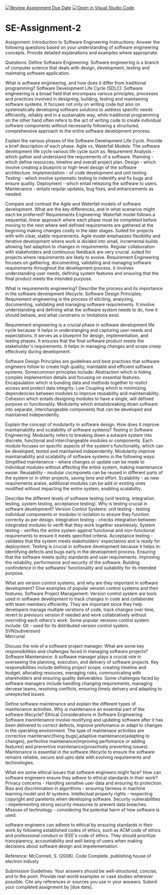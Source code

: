 [![Review Assignment Due Date](https://classroom.github.com/assets/deadline-readme-button-24ddc0f5d75046c5622901739e7c5dd533143b0c8e959d652212380cedb1ea36.svg)](https://classroom.github.com/a/-ucQIGTc)
[![Open in Visual Studio Code](https://classroom.github.com/assets/open-in-vscode-718a45dd9cf7e7f842a935f5ebbe5719a5e09af4491e668f4dbf3b35d5cca122.svg)](https://classroom.github.com/online_ide?assignment_repo_id=15253536&assignment_repo_type=AssignmentRepo)
# SE-Assignment-2
Assignment: Introduction to Software Engineering
Instructions:
Answer the following questions based on your understanding of software engineering concepts. Provide detailed explanations and examples where appropriate.

Questions:
Define Software Engineering:
Software engineering is a branch of computer science that deals with design, development, testing and maintaing software application.

What is software engineering, and how does it differ from traditional programming?
Software Development Life Cycle (SDLC):
Software engineering is a broad field that encompass various principles, processes and practices involved in designing, building, testing and maintaining software systems.
It focuses not only on writing code but also on systematically developing software solutions to address specific needs efficiently, reliably and in a sustainable way, while traditional programming on the other hand often refers to the act of writing code to create individual software components without necessarily following a structured, comprehensive approach to the entire software development process. 

Explain the various phases of the Software Development Life Cycle. Provide a brief description of each phase.
Agile vs. Waterfall Models:
The software development life cycle various life cycle such as:
Requrement Analysis - which gather and understand the requrements of a software.
Planning - which define resources, timeline and overall project plan.
Design - which involve creating a blueprint or high-level design of the software architecture.
Implementation - of code development and unit testing.
Testing - which involve systematic testing to indentify and fix bugs and ensure quality.
Deployment - which entail releasing the sotfware to users.
Maintenance - entails reqular updates, bug fixes, and enhancements as needed.


Compare and contrast the Agile and Waterfall models of software development. What are the key differences, and in what scenarios might each be preferred?
Requirements Engineering:
Waterfall model follows a sequential, linear approach where each phase must be completed before moving to the next where well defined requirements are gathered at the beginning making changes costly in the later stages. Suited for projects with with clear, stable requirements.
Agile model emphasizes flexibility and iterative development where work is divided into small, incremental builds allowing fast adaption to changes in requirements. Regular collaboration with stakeholders and continuous feedback are very crucial. suited for projects where requirements are likely to evolve.
Requirement Engineering focuses on gathering, documenting, validating and managing software requirements throughout the development process. it involves understanding user needs, defining system features and ensuring that the final product meets the intended purpose. 


What is requirements engineering? Describe the process and its importance in the software development lifecycle.
Software Design Principles:
Requirement engineering is the process of eliciting, analyzing, documenting, validating and managing software requirements. It involve understanding and defining what the software system needs to do, how it should behave, and what constrains or limitations exist.

Requirement engineering is a crucial phase in software development life cycle because:
It helps in understanging and capturing user needs and expectations.
It serves as a blueprint for design, implementation, and testing phases.
It ensures that the final software product meets the stakeholder's requirements.
It helps in managing changes and scope creep effectively during development. 

Software Design Principles are guidelines and best practices that software engineers follow to create high quality, maintable and efficient software systems. Somecommon principles include:
Abstraction which is hiding complex implemention details and focusing on essential features. 
Encapsulation which is bunding data and methods together to restict access and protect data integrity.
Low Coupling which is minimizing dependencies between modules to improve reusability and maintainability.
Cohesion which entails designing modules to have a single, will defined purpose or functionality.
Modularity which entailsbreaking down software into separate, interchangeable components that can be developed and maintained independently.

Explain the concept of modularity in software design. How does it improve maintainability and scalability of software systems?
Testing in Software Engineering:
Modularity refers to breaking down a sotware system into discrete, functional and interchangeable modules or components. Each module focuses on specific aspects of the system's functionality, which can be developed, tested and maintained independently. 
Modularity improve maintainability and scalability of software systems in the following ways: 
Simplified maintenance - where changes or update can be made to individual modules without affecting the entire system, making maintenance easier.
Reusability - modular cocmponets can be reused in different parts of the system or in other projects, saving time and effort.
Scalability - as new requirements araise, additional modules can be add or exsting ones modified without impacting the entire system, enabling scalability.  

Describe the different levels of software testing (unit testing, integration testing, system testing, acceptance testing). Why is testing crucial in software development?
Version Control Systems:
unit testing - testing individual components or modules in isolation to ensure they function correctly as per design. 
integiration testing - checks integration between integirated modules to verift that they work together seamlessly.
System testing - verifies the entire system against functional and non-functional requirements to ensure it meets specified criteria.
Acceptance testing - validates that the system meets stakeholders' expectaions and is ready for deployment.
Testing is crucial in software development because it helps in: 
Identifying defects and bugs early in the development process.
Ensuring that the software meets qulity standards and user requirements. 
Improving the reliability, performance and security of the software. 
Building confindence in the softwares' functionality and suitability for its intended purpose.

What are version control systems, and why are they important in software development? Give examples of popular version control systems and their features.
Software Project Management:
Version control system are tools used in software development to track changes in code and collaborate with team members efficiently. They are important since they help developers manage multiple verstions of code, track changes over time, revert to previours version if needed and work collabratively without overriding each others's work. 
Some popular versions control system include:
Git - used for its distributed version control system.
SVN(subversion)  
Mercurial

Discuss the role of a software project manager. What are some key responsibilities and challenges faced in managing software projects?
Software Maintenance:
A software manager plays a crucial role in overseeing the planning, execution, and delivery of software projects. Key responsibilities include defining project scope, creating timeline and budget, allocating resouces, managing risks, communicating with shareholders and ensuring quality deliverables. Some challenges faced by software managers include handling changing requirements, managing dervese teams, resolving conflicts, ensuring timely delivery and adapting to unexpected issues.

Define software maintenance and explain the different types of maintenance activities. Why is maintenance an essential part of the software lifecycle?
Ethical Considerations in Software Engineering:
Software manintenance involve modifying and updating software after it has been delivered to correct defects, improve prefomance or adapt to changes in the operating environment. The type of maintenace activities are corrective maintenanc(fixing bugs),adaptive maintenance(adapting to changes), perfective maintenance(improving perfomance or adding features) and preventive maintenance(proactively preventing issues). Maintenance is essential in the software lifecycle to ensure the software remains reliable, secure and upto date with evolving requirements and techinologies.

What are some ethical issues that software engineers might face? How can software engineers ensure they adhere to ethical standards in their work?
Privacy concerns - Handling sensitive user data and ensuring its protection.
Bias and discrimination in algorithms - ensuring fairness in machine learning model and AI systems.
Intellectual property rights - respecting copyright and paretents when developing software.
Security vulnerabilities - impelementing strong security measures to prevent data breaches.
Missuse of technology - considering the potential harm of how software is used.

software engineers can adhere to ethical by ensuring standards in their work by following established codes of ethics, such as ACM code of ethics and professional conduct or IEEE's code of ethics. They should prioritize trancparency, accountability and well being of users when making decisions about software design and impelementation.

Reference: McConnell, S. (2006). Code Complete. publishing house of electron industy


Submission Guidelines:
Your answers should be well-structured, concise, and to the point.
Provide real-world examples or case studies wherever possible.
Cite any references or sources you use in your answers.
Submit your completed assignment by [due date].
